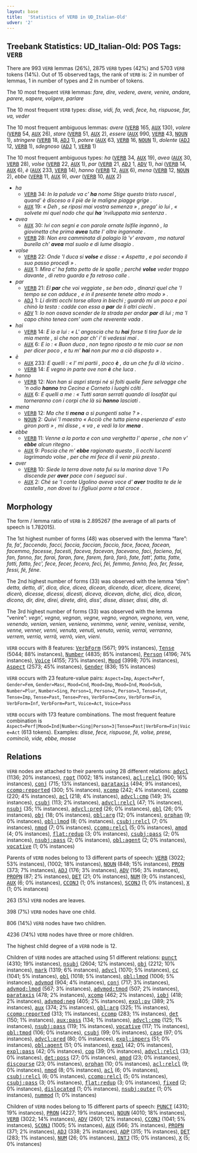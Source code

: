 ```yaml
---
layout: base
title:  'Statistics of VERB in UD_Italian-Old'
udver: '2'
---
```


## Treebank Statistics: UD_Italian-Old: POS Tags: `VERB`

There are 993 `VERB` lemmas (26%), 2875 `VERB` types (42%) and 5703 `VERB` tokens (14%).
Out of 15 observed tags, the rank of `VERB` is: 2 in number of lemmas, 1 in number of types and 2 in number of tokens.

The 10 most frequent `VERB` lemmas: <em>fare, dire, vedere, avere, venire, andare, parere, sapere, volgere, parlare</em>

The 10 most frequent `VERB` types:  <em>disse, vidi, fa, vedi, fece, ha, rispuose, far, va, veder</em>

The 10 most frequent ambiguous lemmas: <em>avere</em> (<tt><a href="it_old-pos-VERB.html">VERB</a></tt> 165, <tt><a href="it_old-pos-AUX.html">AUX</a></tt> 130), <em>volere</em> (<tt><a href="it_old-pos-VERB.html">VERB</a></tt> 54, <tt><a href="it_old-pos-AUX.html">AUX</a></tt> 26), <em>stare</em> (<tt><a href="it_old-pos-VERB.html">VERB</a></tt> 51, <tt><a href="it_old-pos-AUX.html">AUX</a></tt> 2), <em>essere</em> (<tt><a href="it_old-pos-AUX.html">AUX</a></tt> 990, <tt><a href="it_old-pos-VERB.html">VERB</a></tt> 43, <tt><a href="it_old-pos-NOUN.html">NOUN</a></tt> 1), <em>stringere</em> (<tt><a href="it_old-pos-VERB.html">VERB</a></tt> 18, <tt><a href="it_old-pos-ADJ.html">ADJ</a></tt> 1), <em>potere</em> (<tt><a href="it_old-pos-AUX.html">AUX</a></tt> 63, <tt><a href="it_old-pos-VERB.html">VERB</a></tt> 16, <tt><a href="it_old-pos-NOUN.html">NOUN</a></tt> 1), <em>dolente</em> (<tt><a href="it_old-pos-ADJ.html">ADJ</a></tt> 12, <tt><a href="it_old-pos-VERB.html">VERB</a></tt> 1), <em>sdegnoso</em> (<tt><a href="it_old-pos-ADJ.html">ADJ</a></tt> 1, <tt><a href="it_old-pos-VERB.html">VERB</a></tt> 1)

The 10 most frequent ambiguous types:  <em>ha</em> (<tt><a href="it_old-pos-VERB.html">VERB</a></tt> 34, <tt><a href="it_old-pos-AUX.html">AUX</a></tt> 19), <em>avea</em> (<tt><a href="it_old-pos-AUX.html">AUX</a></tt> 30, <tt><a href="it_old-pos-VERB.html">VERB</a></tt> 28), <em>volse</em> (<tt><a href="it_old-pos-VERB.html">VERB</a></tt> 22, <tt><a href="it_old-pos-AUX.html">AUX</a></tt> 1), <em>par</em> (<tt><a href="it_old-pos-VERB.html">VERB</a></tt> 21, <tt><a href="it_old-pos-ADJ.html">ADJ</a></tt> 1, <tt><a href="it_old-pos-ADV.html">ADV</a></tt> 1), <em>hai</em> (<tt><a href="it_old-pos-VERB.html">VERB</a></tt> 14, <tt><a href="it_old-pos-AUX.html">AUX</a></tt> 6), <em>è</em> (<tt><a href="it_old-pos-AUX.html">AUX</a></tt> 233, <tt><a href="it_old-pos-VERB.html">VERB</a></tt> 14), <em>hanno</em> (<tt><a href="it_old-pos-VERB.html">VERB</a></tt> 12, <tt><a href="it_old-pos-AUX.html">AUX</a></tt> 6), <em>mena</em> (<tt><a href="it_old-pos-VERB.html">VERB</a></tt> 12, <tt><a href="it_old-pos-NOUN.html">NOUN</a></tt> 2), <em>ebbe</em> (<tt><a href="it_old-pos-VERB.html">VERB</a></tt> 11, <tt><a href="it_old-pos-AUX.html">AUX</a></tt> 9), <em>aver</em> (<tt><a href="it_old-pos-VERB.html">VERB</a></tt> 10, <tt><a href="it_old-pos-AUX.html">AUX</a></tt> 2)


* <em>ha</em>
  * <tt><a href="it_old-pos-VERB.html">VERB</a></tt> 34: <em>In la palude va c' <b>ha</b> nome Stige questo tristo ruscel , quand' è disceso a il piè de le maligne piagge grige .</em>
  * <tt><a href="it_old-pos-AUX.html">AUX</a></tt> 19: <em>« Deh , se riposi mai vostra semenza » , prega' io lui , « solvete mi quel nodo che qui <b>ha</b> 'nviluppata mia sentenza .</em>
* <em>avea</em>
  * <tt><a href="it_old-pos-AUX.html">AUX</a></tt> 30: <em>Ivi con segni e con parole ornate Isifile ingannò , la giovinetta che prima <b>avea</b> tutte l' altre ingannate .</em>
  * <tt><a href="it_old-pos-VERB.html">VERB</a></tt> 28: <em>Non era camminata di palagio là 'v' eravam , ma natural burella ch' <b>avea</b> mal suolo e di lume disagio .</em>
* <em>volse</em>
  * <tt><a href="it_old-pos-VERB.html">VERB</a></tt> 22: <em>Onde 'l duca si <b>volse</b> e disse : « Aspetta , e poi secondo il suo passo procedi » .</em>
  * <tt><a href="it_old-pos-AUX.html">AUX</a></tt> 1: <em>Mira c' ha fatto petto de le spalle ; perché <b>volse</b> veder troppo davante , di retro guarda e fa retroso calle .</em>
* <em>par</em>
  * <tt><a href="it_old-pos-VERB.html">VERB</a></tt> 21: <em>El <b>par</b> che voi veggiate , se ben odo , dinanzi quel che 'l tempo se con adduce , e in il presente tenete altro modo » .</em>
  * <tt><a href="it_old-pos-ADJ.html">ADJ</a></tt> 1: <em>Li diritti occhi torse allora in biechi ; guardò mi un poco e poi chinò la testa : cadde con essa a <b>par</b> de li altri ciechi .</em>
  * <tt><a href="it_old-pos-ADV.html">ADV</a></tt> 1: <em>Io non osava scender de la strada per andar <b>par</b> di lui ; ma 'l capo chino tenea com' uom che reverente vada .</em>
* <em>hai</em>
  * <tt><a href="it_old-pos-VERB.html">VERB</a></tt> 14: <em>E io a lui : « L' angoscia che tu <b>hai</b> forse ti tira fuor de la mia mente , sì che non par ch' i' ti vedessi mai .</em>
  * <tt><a href="it_old-pos-AUX.html">AUX</a></tt> 6: <em>E io : « Buon duca , non tegno riposto a te mio cuor se non per dicer poco , e tu m' <b>hai</b> non pur mo a ciò disposto » .</em>
* <em>è</em>
  * <tt><a href="it_old-pos-AUX.html">AUX</a></tt> 233: <em>E quelli : « I' mi partii , poco <b>è</b> , da un che fu di là vicino .</em>
  * <tt><a href="it_old-pos-VERB.html">VERB</a></tt> 14: <em>E vegno in parte ove non <b>è</b> che luca .</em>
* <em>hanno</em>
  * <tt><a href="it_old-pos-VERB.html">VERB</a></tt> 12: <em>Non han sì aspri sterpi né sì folti quelle fiere selvagge che 'n odio <b>hanno</b> tra Cecina e Corneto i luoghi cólti .</em>
  * <tt><a href="it_old-pos-AUX.html">AUX</a></tt> 6: <em>E quelli a me : « Tutti saran serrati quando di Iosafàt qui torneranno con i corpi che là sù <b>hanno</b> lasciati .</em>
* <em>mena</em>
  * <tt><a href="it_old-pos-VERB.html">VERB</a></tt> 12: <em>Ma che ti <b>mena</b> a sì pungenti salse ? » .</em>
  * <tt><a href="it_old-pos-NOUN.html">NOUN</a></tt> 2: <em>Quivi 'l maestro « Acciò che tutta piena esperienza d' esto giron porti » , mi disse , « va , e vedi la lor <b>mena</b> .</em>
* <em>ebbe</em>
  * <tt><a href="it_old-pos-VERB.html">VERB</a></tt> 11: <em>Venne a la porta e con una verghetta l' aperse , che non v' <b>ebbe</b> alcun ritegno .</em>
  * <tt><a href="it_old-pos-AUX.html">AUX</a></tt> 9: <em>Poscia che m' <b>ebbe</b> ragionato questo , li occhi lucenti lagrimando volse , per che mi fece di il venir più presto .</em>
* <em>aver</em>
  * <tt><a href="it_old-pos-VERB.html">VERB</a></tt> 10: <em>Siede la terra dove nata fui su la marina dove 'l Po discende per <b>aver</b> pace con i seguaci sui .</em>
  * <tt><a href="it_old-pos-AUX.html">AUX</a></tt> 2: <em>Ché se 'l conte Ugolino aveva voce d' <b>aver</b> tradita te de le castella , non dovei tu i figliuoi porre a tal croce .</em>

## Morphology

The form / lemma ratio of `VERB` is 2.895267 (the average of all parts of speech is 1.782015).

The 1st highest number of forms (48) was observed with the lemma “fare”: <em>fa, fa', faccendo, facci, faccia, faccian, faccio, face, facea, facean, facemmo, facesse, facesti, faceva, facevan, facevano, faci, facieno, fai, fan, fanno, far, farai, faran, fare, farem, farà, farò, fate, fatt', fatta, fatte, fatti, fatto, fec', fece, fecer, fecero, feci, fei, femmo, fenno, feo, fer, fesse, fessi, fé, féne</em>.

The 2nd highest number of forms (33) was observed with the lemma “dire”: <em>detta, detto, di', dica, dice, dicea, dicean, dicendo, dicer, dicere, dicerei, dicerò, dicesse, dicessi, dicesti, diceva, dicevan, diche, dici, dico, dicon, dicono, dir, dire, direi, direte, dirò, diss', disse, disser, dissi, dite, dì</em>.

The 3rd highest number of forms (33) was observed with the lemma “venire”: <em>vegn', vegna, vegnan, vegne, vegno, vegnon, vegnono, ven, vene, venendo, venian, venien, venieno, venimmo, venir, venire, venisse, venite, venne, venner, venni, venuta, venuti, venuto, venìa, verrai, verranno, verrem, verria, verrà, verrò, vien, vieni</em>.

`VERB` occurs with 8 features: <tt><a href="it_old-feat-VerbForm.html">VerbForm</a></tt> (5671; 99% instances), <tt><a href="it_old-feat-Tense.html">Tense</a></tt> (5044; 88% instances), <tt><a href="it_old-feat-Number.html">Number</a></tt> (4835; 85% instances), <tt><a href="it_old-feat-Person.html">Person</a></tt> (4196; 74% instances), <tt><a href="it_old-feat-Voice.html">Voice</a></tt> (4155; 73% instances), <tt><a href="it_old-feat-Mood.html">Mood</a></tt> (3998; 70% instances), <tt><a href="it_old-feat-Aspect.html">Aspect</a></tt> (2573; 45% instances), <tt><a href="it_old-feat-Gender.html">Gender</a></tt> (836; 15% instances)

`VERB` occurs with 23 feature-value pairs: `Aspect=Imp`, `Aspect=Perf`, `Gender=Fem`, `Gender=Masc`, `Mood=Cnd`, `Mood=Imp`, `Mood=Ind`, `Mood=Sub`, `Number=Plur`, `Number=Sing`, `Person=1`, `Person=2`, `Person=3`, `Tense=Fut`, `Tense=Imp`, `Tense=Past`, `Tense=Pres`, `VerbForm=Conv`, `VerbForm=Fin`, `VerbForm=Inf`, `VerbForm=Part`, `Voice=Act`, `Voice=Pass`

`VERB` occurs with 173 feature combinations.
The most frequent feature combination is `Aspect=Perf|Mood=Ind|Number=Sing|Person=3|Tense=Past|VerbForm=Fin|Voice=Act` (613 tokens).
Examples: <em>disse, fece, rispuose, fé, volse, prese, cominciò, vide, ebbe, mosse</em>


## Relations

`VERB` nodes are attached to their parents using 28 different relations: <tt><a href="it_old-dep-advcl.html">advcl</a></tt> (1136; 20% instances), <tt><a href="it_old-dep-root.html">root</a></tt> (1002; 18% instances), <tt><a href="it_old-dep-acl-relcl.html">acl:relcl</a></tt> (900; 16% instances), <tt><a href="it_old-dep-conj.html">conj</a></tt> (715; 13% instances), <tt><a href="it_old-dep-parataxis.html">parataxis</a></tt> (494; 9% instances), <tt><a href="it_old-dep-ccomp-reported.html">ccomp:reported</a></tt> (300; 5% instances), <tt><a href="it_old-dep-xcomp.html">xcomp</a></tt> (242; 4% instances), <tt><a href="it_old-dep-ccomp.html">ccomp</a></tt> (220; 4% instances), <tt><a href="it_old-dep-acl.html">acl</a></tt> (218; 4% instances), <tt><a href="it_old-dep-advcl-cmp.html">advcl:cmp</a></tt> (149; 3% instances), <tt><a href="it_old-dep-csubj.html">csubj</a></tt> (113; 2% instances), <tt><a href="it_old-dep-advcl-relcl.html">advcl:relcl</a></tt> (47; 1% instances), <tt><a href="it_old-dep-nsubj.html">nsubj</a></tt> (35; 1% instances), <tt><a href="it_old-dep-advcl-pred.html">advcl:pred</a></tt> (26; 0% instances), <tt><a href="it_old-dep-obl.html">obl</a></tt> (26; 0% instances), <tt><a href="it_old-dep-obj.html">obj</a></tt> (18; 0% instances), <tt><a href="it_old-dep-obl-arg.html">obl:arg</a></tt> (12; 0% instances), <tt><a href="it_old-dep-orphan.html">orphan</a></tt> (9; 0% instances), <tt><a href="it_old-dep-obl-lmod.html">obl:lmod</a></tt> (8; 0% instances), <tt><a href="it_old-dep-csubj-relcl.html">csubj:relcl</a></tt> (7; 0% instances), <tt><a href="it_old-dep-nmod.html">nmod</a></tt> (7; 0% instances), <tt><a href="it_old-dep-ccomp-relcl.html">ccomp:relcl</a></tt> (5; 0% instances), <tt><a href="it_old-dep-amod.html">amod</a></tt> (4; 0% instances), <tt><a href="it_old-dep-flat-redup.html">flat:redup</a></tt> (3; 0% instances), <tt><a href="it_old-dep-csubj-pass.html">csubj:pass</a></tt> (2; 0% instances), <tt><a href="it_old-dep-nsubj-pass.html">nsubj:pass</a></tt> (2; 0% instances), <tt><a href="it_old-dep-obl-agent.html">obl:agent</a></tt> (2; 0% instances), <tt><a href="it_old-dep-vocative.html">vocative</a></tt> (1; 0% instances)

Parents of `VERB` nodes belong to 13 different parts of speech: <tt><a href="it_old-pos-VERB.html">VERB</a></tt> (3022; 53% instances),  (1002; 18% instances), <tt><a href="it_old-pos-NOUN.html">NOUN</a></tt> (848; 15% instances), <tt><a href="it_old-pos-PRON.html">PRON</a></tt> (373; 7% instances), <tt><a href="it_old-pos-ADJ.html">ADJ</a></tt> (176; 3% instances), <tt><a href="it_old-pos-ADV.html">ADV</a></tt> (156; 3% instances), <tt><a href="it_old-pos-PROPN.html">PROPN</a></tt> (87; 2% instances), <tt><a href="it_old-pos-DET.html">DET</a></tt> (21; 0% instances), <tt><a href="it_old-pos-NUM.html">NUM</a></tt> (9; 0% instances), <tt><a href="it_old-pos-AUX.html">AUX</a></tt> (6; 0% instances), <tt><a href="it_old-pos-CCONJ.html">CCONJ</a></tt> (1; 0% instances), <tt><a href="it_old-pos-SCONJ.html">SCONJ</a></tt> (1; 0% instances), <tt><a href="it_old-pos-X.html">X</a></tt> (1; 0% instances)

263 (5%) `VERB` nodes are leaves.

398 (7%) `VERB` nodes have one child.

806 (14%) `VERB` nodes have two children.

4236 (74%) `VERB` nodes have three or more children.

The highest child degree of a `VERB` node is 12.

Children of `VERB` nodes are attached using 51 different relations: <tt><a href="it_old-dep-punct.html">punct</a></tt> (4310; 19% instances), <tt><a href="it_old-dep-nsubj.html">nsubj</a></tt> (2604; 12% instances), <tt><a href="it_old-dep-obj.html">obj</a></tt> (2212; 10% instances), <tt><a href="it_old-dep-mark.html">mark</a></tt> (1319; 6% instances), <tt><a href="it_old-dep-advcl.html">advcl</a></tt> (1070; 5% instances), <tt><a href="it_old-dep-cc.html">cc</a></tt> (1041; 5% instances), <tt><a href="it_old-dep-obl.html">obl</a></tt> (1018; 5% instances), <tt><a href="it_old-dep-obl-lmod.html">obl:lmod</a></tt> (1006; 5% instances), <tt><a href="it_old-dep-advmod.html">advmod</a></tt> (904; 4% instances), <tt><a href="it_old-dep-conj.html">conj</a></tt> (717; 3% instances), <tt><a href="it_old-dep-advmod-lmod.html">advmod:lmod</a></tt> (567; 3% instances), <tt><a href="it_old-dep-advmod-tmod.html">advmod:tmod</a></tt> (507; 2% instances), <tt><a href="it_old-dep-parataxis.html">parataxis</a></tt> (478; 2% instances), <tt><a href="it_old-dep-xcomp.html">xcomp</a></tt> (462; 2% instances), <tt><a href="it_old-dep-iobj.html">iobj</a></tt> (418; 2% instances), <tt><a href="it_old-dep-advmod-neg.html">advmod:neg</a></tt> (405; 2% instances), <tt><a href="it_old-dep-expl-pv.html">expl:pv</a></tt> (389; 2% instances), <tt><a href="it_old-dep-aux.html">aux</a></tt> (374; 2% instances), <tt><a href="it_old-dep-obl-arg.html">obl:arg</a></tt> (325; 1% instances), <tt><a href="it_old-dep-ccomp-reported.html">ccomp:reported</a></tt> (313; 1% instances), <tt><a href="it_old-dep-ccomp.html">ccomp</a></tt> (283; 1% instances), <tt><a href="it_old-dep-det.html">det</a></tt> (150; 1% instances), <tt><a href="it_old-dep-aux-pass.html">aux:pass</a></tt> (134; 1% instances), <tt><a href="it_old-dep-advcl-cmp.html">advcl:cmp</a></tt> (125; 1% instances), <tt><a href="it_old-dep-nsubj-pass.html">nsubj:pass</a></tt> (119; 1% instances), <tt><a href="it_old-dep-vocative.html">vocative</a></tt> (117; 1% instances), <tt><a href="it_old-dep-obl-tmod.html">obl:tmod</a></tt> (106; 0% instances), <tt><a href="it_old-dep-csubj.html">csubj</a></tt> (99; 0% instances), <tt><a href="it_old-dep-case.html">case</a></tt> (97; 0% instances), <tt><a href="it_old-dep-advcl-pred.html">advcl:pred</a></tt> (80; 0% instances), <tt><a href="it_old-dep-expl-impers.html">expl:impers</a></tt> (51; 0% instances), <tt><a href="it_old-dep-obl-agent.html">obl:agent</a></tt> (51; 0% instances), <tt><a href="it_old-dep-expl.html">expl</a></tt> (42; 0% instances), <tt><a href="it_old-dep-expl-pass.html">expl:pass</a></tt> (42; 0% instances), <tt><a href="it_old-dep-cop.html">cop</a></tt> (39; 0% instances), <tt><a href="it_old-dep-advcl-relcl.html">advcl:relcl</a></tt> (33; 0% instances), <tt><a href="it_old-dep-det-poss.html">det:poss</a></tt> (27; 0% instances), <tt><a href="it_old-dep-amod.html">amod</a></tt> (23; 0% instances), <tt><a href="it_old-dep-discourse.html">discourse</a></tt> (23; 0% instances), <tt><a href="it_old-dep-orphan.html">orphan</a></tt> (10; 0% instances), <tt><a href="it_old-dep-acl-relcl.html">acl:relcl</a></tt> (9; 0% instances), <tt><a href="it_old-dep-nmod.html">nmod</a></tt> (8; 0% instances), <tt><a href="it_old-dep-acl.html">acl</a></tt> (6; 0% instances), <tt><a href="it_old-dep-csubj-relcl.html">csubj:relcl</a></tt> (6; 0% instances), <tt><a href="it_old-dep-ccomp-relcl.html">ccomp:relcl</a></tt> (5; 0% instances), <tt><a href="it_old-dep-csubj-pass.html">csubj:pass</a></tt> (3; 0% instances), <tt><a href="it_old-dep-flat-redup.html">flat:redup</a></tt> (3; 0% instances), <tt><a href="it_old-dep-fixed.html">fixed</a></tt> (2; 0% instances), <tt><a href="it_old-dep-dislocated.html">dislocated</a></tt> (1; 0% instances), <tt><a href="it_old-dep-nsubj-outer.html">nsubj:outer</a></tt> (1; 0% instances), <tt><a href="it_old-dep-nummod.html">nummod</a></tt> (1; 0% instances)

Children of `VERB` nodes belong to 15 different parts of speech: <tt><a href="it_old-pos-PUNCT.html">PUNCT</a></tt> (4310; 19% instances), <tt><a href="it_old-pos-PRON.html">PRON</a></tt> (4227; 19% instances), <tt><a href="it_old-pos-NOUN.html">NOUN</a></tt> (4010; 18% instances), <tt><a href="it_old-pos-VERB.html">VERB</a></tt> (3022; 14% instances), <tt><a href="it_old-pos-ADV.html">ADV</a></tt> (2601; 12% instances), <tt><a href="it_old-pos-CCONJ.html">CCONJ</a></tt> (1041; 5% instances), <tt><a href="it_old-pos-SCONJ.html">SCONJ</a></tt> (1005; 5% instances), <tt><a href="it_old-pos-AUX.html">AUX</a></tt> (566; 3% instances), <tt><a href="it_old-pos-PROPN.html">PROPN</a></tt> (371; 2% instances), <tt><a href="it_old-pos-ADJ.html">ADJ</a></tt> (338; 2% instances), <tt><a href="it_old-pos-ADP.html">ADP</a></tt> (315; 1% instances), <tt><a href="it_old-pos-DET.html">DET</a></tt> (283; 1% instances), <tt><a href="it_old-pos-NUM.html">NUM</a></tt> (26; 0% instances), <tt><a href="it_old-pos-INTJ.html">INTJ</a></tt> (15; 0% instances), <tt><a href="it_old-pos-X.html">X</a></tt> (5; 0% instances)

